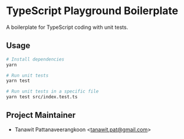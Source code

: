 # TypeScript Playground Boilerplate

A boilerplate for TypeScript coding with unit tests.

## Usage

```bash
# Install dependencies
yarn

# Run unit tests
yarn test

# Run unit tests in a specific file
yarn test src/index.test.ts
```

## Project Maintainer

- Tanawit Pattanaveerangkoon <<tanawit.pat@gmail.com>>
